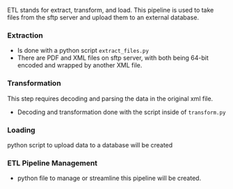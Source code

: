 ETL stands for extract, transform, and load. This pipeline is used to take files from the sftp server and upload them to an external database.
### Extraction
- Is done with a python script `extract_files.py`
- There are PDF and XML files on sftp server, with both being 64-bit encoded and wrapped by another XML file.

### Transformation
This step requires decoding and parsing the data in the original xml file.

- Decoding and transformation done with the script inside of `transform.py`

### Loading
python script to upload data to a database will be created

### ETL Pipeline Management
- python file to manage or streamline this pipeline will be created.